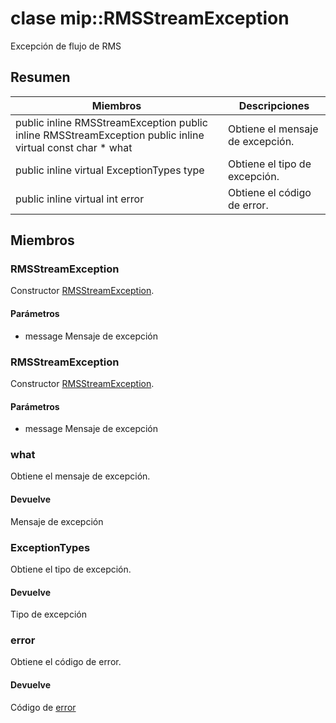 # <a name="class-miprmsstreamexception"></a>clase mip::RMSStreamException 
Excepción de flujo de RMS
## <a name="summary"></a>Resumen
 Miembros                        | Descripciones                                
--------------------------------|---------------------------------------------
public inline  RMSStreamException public inline  RMSStreamException public inline virtual const char * what | Obtiene el mensaje de excepción.
public inline virtual ExceptionTypes type | Obtiene el tipo de excepción.
public inline virtual int error | Obtiene el código de error.
## <a name="members"></a>Miembros
### <a name="rmsstreamexception"></a>RMSStreamException
Constructor [RMSStreamException](#classmip_1_1_r_m_s_stream_exception).
#### <a name="parameters"></a>Parámetros
* message Mensaje de excepción
### <a name="rmsstreamexception"></a>RMSStreamException
Constructor [RMSStreamException](#classmip_1_1_r_m_s_stream_exception).
#### <a name="parameters"></a>Parámetros
* message Mensaje de excepción
### <a name="what"></a>what
Obtiene el mensaje de excepción.
#### <a name="returns"></a>Devuelve
Mensaje de excepción
### <a name="exceptiontypes"></a>ExceptionTypes
Obtiene el tipo de excepción.
#### <a name="returns"></a>Devuelve
Tipo de excepción
### <a name="error"></a>error
Obtiene el código de error.
#### <a name="returns"></a>Devuelve
Código de [error](#classmip_1_1_error)